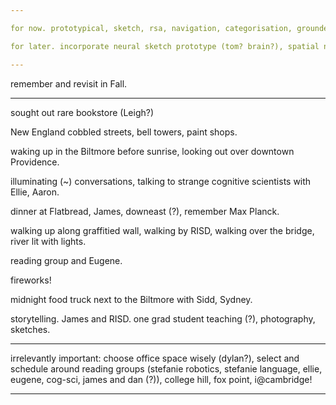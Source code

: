 ```yaml
---

for now. prototypical, sketch, rsa, navigation, categorisation, grounded sentence, object hierarchies, ltl

for later. incorporate neural sketch prototype (tom? brain?), spatial navigation (jason?)

---
```


remember and revisit in Fall.

---

sought out rare bookstore (Leigh?)

New England cobbled streets, bell towers, paint shops.

waking up in the Biltmore before sunrise, looking out over downtown Providence. 

illuminating (~) conversations, talking to strange cognitive scientists with Ellie, Aaron.

dinner at Flatbread, James, downeast (?), remember Max Planck.

walking up along graffitied wall, walking by RISD, walking over the bridge, river lit with lights.

reading group and Eugene. 

fireworks!

midnight food truck next to the Biltmore with Sidd, Sydney.

storytelling. James and RISD. one grad student teaching (?), photography, sketches.

---

irrelevantly important: choose office space wisely (dylan?), select and schedule around reading groups (stefanie robotics, stefanie language, ellie, eugene, cog-sci, james and dan (?)), college hill, fox point, i@cambridge!

---
